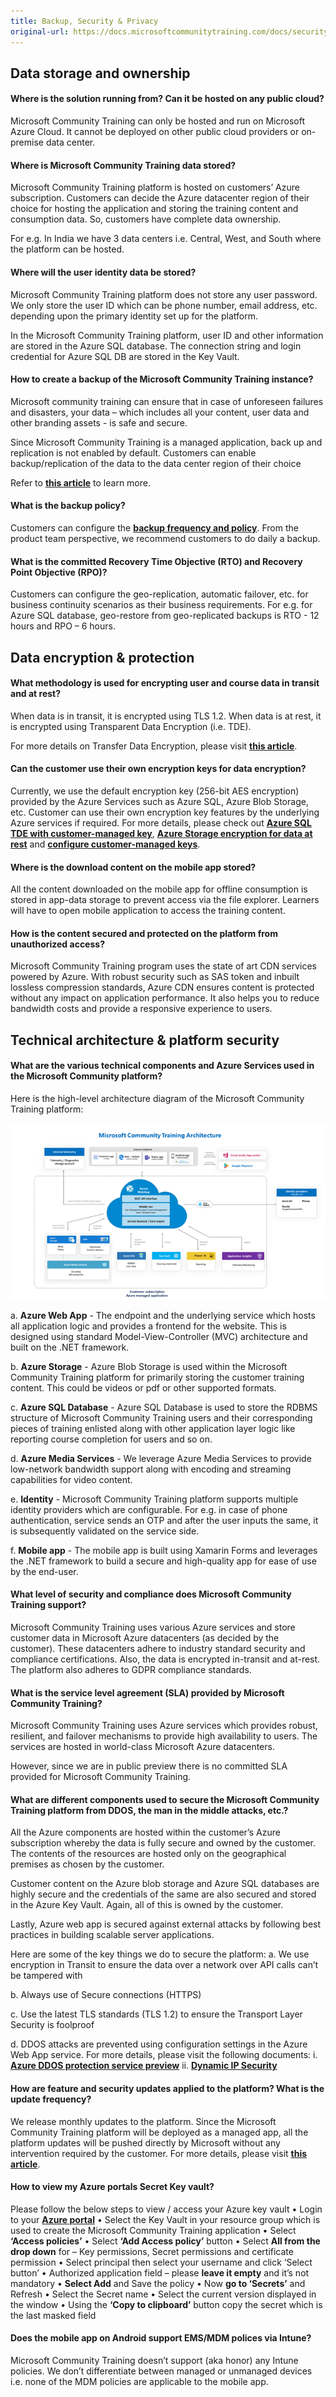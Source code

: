 ```yaml
---
title: Backup, Security & Privacy
original-url: https://docs.microsoftcommunitytraining.com/docs/security-and-privacy
---
```

## Data storage and ownership

#### Where is the solution running from? Can it be hosted on any public cloud?
Microsoft Community Training can only be hosted and run on Microsoft Azure Cloud.  It cannot be deployed on other public cloud providers or on-premise data center.

#### Where is Microsoft Community Training data stored?
Microsoft Community Training platform is hosted on customers’ Azure subscription. Customers can decide the Azure datacenter region of their choice for hosting the application and storing the training content and consumption data. So, customers have complete data ownership.

For e.g. In India we have 3 data centers i.e. Central, West, and South where the platform can be hosted.
 

#### Where will the user identity data be stored?
Microsoft Community Training platform does not store any user password. We only store the user ID which can be phone number, email address, etc. depending upon the primary identity set up for the platform. 

In the Microsoft Community Training platform, user ID and other information are stored in the Azure SQL database. The connection string and login credential for Azure SQL DB are stored in the Key Vault. 

#### How to create a backup of the Microsoft Community Training instance? 
Microsoft community training can ensure that in case of unforeseen failures and disasters, your data – which includes all your content, user data and other branding assets - is safe and secure. 

Since Microsoft Community Training is a managed application, back up and replication is not enabled by default. Customers can enable backup/replication of the data to the data center region of their choice

Refer to [**this article**](https://docs.microsoftcommunitytraining.com/v1/docs/business-continuity-and-disaster-recovery-for-your-platform-instance) to learn more. 

#### What is the backup policy?
Customers can configure the **[backup frequency and policy](https://docs.microsoft.com/en-us/azure/backup/backup-azure-manage-vms#manage-backup-policy-for-a-vm)**. From the product team perspective, we recommend customers to do daily a backup.  

#### What is the committed Recovery Time Objective (RTO) and Recovery Point Objective (RPO)?
Customers can configure the geo-replication, automatic failover, etc. for business continuity scenarios as their business requirements. For e.g. for Azure SQL database, geo-restore from geo-replicated backups is RTO - 12 hours and RPO – 6 hours.

## Data encryption & protection


#### What methodology is used for encrypting user and course data in transit and at rest?
When data is in transit, it is encrypted using TLS 1.2. When data is at rest, it is encrypted using Transparent Data Encryption (i.e. TDE).

For more details on Transfer Data Encryption, please visit [**this article**](https://docs.microsoft.com/en-us/sql/relational-databases/security/encryption/transparent-data-encryption?view=sql-server-ver15).

#### Can the customer use their own encryption keys for data encryption?

Currently, we use the default encryption key (256-bit AES encryption) provided by the Azure Services such as Azure SQL, Azure Blob Storage, etc. 
Customer can use their own encryption key features by the underlying Azure services if required. For more details, please check out [**Azure SQL TDE with customer-managed key**](https://docs.microsoft.com/en-us/azure/sql-database/transparent-data-encryption-byok-azure-sql), [**Azure Storage encryption for data at rest**](https://docs.microsoft.com/en-us/azure/storage/common/storage-service-encryption) and [**configure customer-managed keys**](https://docs.microsoft.com/en-us/azure/storage/common/storage-encryption-keys-portal). 



#### Where is the download content on the mobile app stored?
All the content downloaded on the mobile app for offline consumption is  stored in app-data storage to prevent access via the file explorer.  Learners will have to open mobile application to access the training content. 

#### How is the content secured and protected on the platform from unauthorized access?
Microsoft Community Training program uses the state of art CDN services powered by Azure. With robust security such as SAS token and inbuilt lossless compression standards, Azure CDN ensures content is protected without any impact on application performance. It also helps you to reduce bandwidth costs and provide a responsive experience to users. 



## Technical architecture & platform security

#### What are the various technical components and Azure Services used in the Microsoft Community platform?

Here is the high-level architecture diagram of the Microsoft Community Training platform:
 
![image.png](../media/image%28307%29.png)

a.	**Azure Web App** - The endpoint and the underlying service which hosts all application logic and provides a frontend for the website. This is designed using standard Model-View-Controller (MVC) architecture and built on the .NET framework. 

b.	**Azure Storage** - Azure Blob Storage is used within the Microsoft Community Training platform for primarily storing the customer training content. This could be videos or pdf or other supported formats.  

c.	**Azure SQL Database** - Azure SQL Database is used to store the RDBMS structure of Microsoft Community Training users and their corresponding pieces of training enlisted along with other application layer logic like reporting course completion for users and so on. 

d.	**Azure Media Services** - We leverage Azure Media Services to provide low-network bandwidth support along with encoding and streaming capabilities for video content. 

e.	**Identity** - Microsoft Community Training platform supports multiple identity providers which are configurable. For e.g. in case of phone authentication, service sends an OTP and after the user inputs the same, it is subsequently validated on the service side.

f.	**Mobile app** - The mobile app is built using Xamarin Forms and leverages the .NET framework to build a secure and high-quality app for ease of use by the end-user.


#### What level of security and compliance does Microsoft Community Training support?
Microsoft Community Training uses various Azure services and store customer data in Microsoft Azure datacenters (as decided by the customer). These datacenters adhere to industry standard security and compliance certifications. Also, the data is encrypted in-transit and at-rest. The platform also adheres to GDPR compliance standards.

#### What is the service level agreement (SLA) provided by Microsoft Community Training?
Microsoft Community Training uses Azure services which provides robust, resilient, and failover mechanisms to provide high availability to users. The services are hosted in world-class Microsoft Azure datacenters. 

However, since we are in public preview there is no committed SLA provided for Microsoft Community Training.


#### What are different components used to secure the Microsoft Community Training platform from DDOS, the man in the middle attacks, etc.? 

All the Azure components are hosted within the customer’s Azure subscription whereby the data is fully secure and owned by the customer. The contents of the resources are hosted only on the geographical premises as chosen by the customer.

Customer content on the Azure blob storage and Azure SQL databases are highly secure and the credentials of the same are also secured and stored in the Azure Key Vault. Again, all of this is owned by the customer.

Lastly, Azure web app is secured against external attacks by following best practices in building scalable server applications. 

Here are some of the key things we do to secure the platform: 
a.	We use encryption in Transit to ensure the data over a network over API calls can’t be tampered with

b.	Always use of Secure connections (HTTPS)

c.	Use the latest TLS standards (TLS 1.2) to ensure the Transport Layer Security is foolproof

d.	DDOS attacks are prevented using configuration settings in the Azure Web App service. For more details, please visit the following documents:
    i.	[**Azure DDOS protection service preview**](https://azure.microsoft.com/en-in/services/ddos-protection/)
    ii.	[**Dynamic IP Security**](https://docs.microsoft.com/en-us/iis/configuration/system.webserver/security/dynamicipsecurity/)


#### How are feature and security updates applied to the platform? What is the update frequency?
We release monthly updates to the platform. Since the Microsoft Community Training platform will be deployed as a managed app, all the platform updates will be pushed directly by Microsoft without any intervention required by the customer. For more details, please visit [**this article**](https://docs.microsoftcommunitytraining.com/docs/installation-overview).


#### How to view my Azure portals Secret Key vault?
Please follow the below steps to view / access your Azure key vault
    •	Login to your [**Azure portal**](https://portal.azure.com/)
    •	Select the Key Vault in your resource group which is used to create the Microsoft Community Training application
    •	Select **‘Access policies’**
    •	Select **‘Add Access policy’** button
    •	Select **All from the drop down** for – Key permissions, Secret permissions and certificate permission
    •	Select principal then select your username and click ‘Select button’
    •	Authorized application field – please **leave it empty** and it’s not mandatory
    •	**Select Add** and Save the policy
    •	Now **go to ‘Secrets’** and Refresh
    •	Select the Secret name
    •	Select the current version displayed in the window
    •	Using the **‘Copy to clipboard’** button copy the secret which is the last masked field

#### Does the mobile app on Android support EMS/MDM polices via Intune? 
Microsoft Community Training doesn’t support (aka honor) any Intune policies. We don’t differentiate between managed or unmanaged devices i.e. none of the MDM policies are applicable to the mobile app. 
